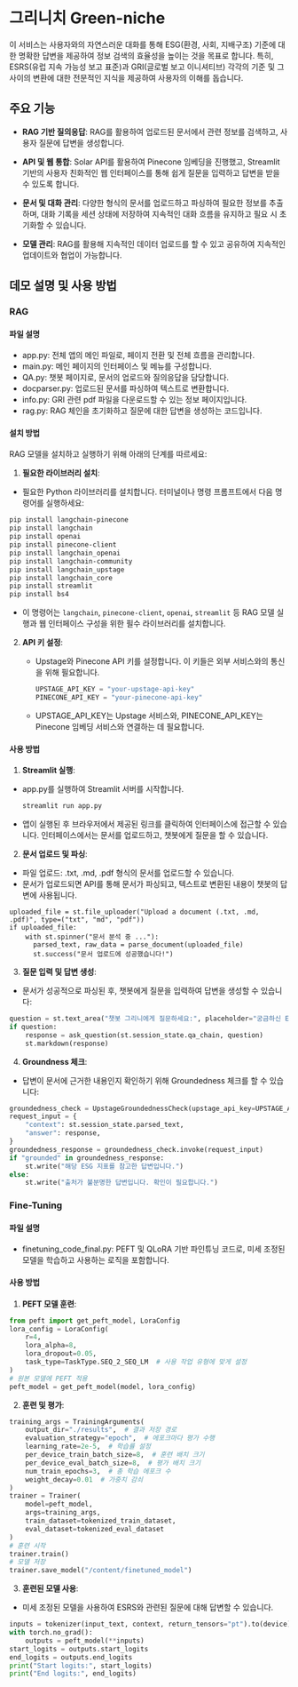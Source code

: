 # **그리니치 Green-niche**
이 서비스는 사용자와의 자연스러운 대화를 통해 ESG(환경, 사회, 지배구조) 기준에 대한 명확한 답변을 제공하여 정보 검색의 효율성을 높이는 것을 목표로 합니다. 특히, ESRS(유럽 지속 가능성 보고 표준)과 GRI(글로벌 보고 이니셔티브) 각각의 기준 및 그 사이의 변환에 대한 전문적인 지식을 제공하여 사용자의 이해를 돕습니다.

## 주요 기능
*   **RAG 기반 질의응답**: RAG를 활용하여 업로드된 문서에서 관련 정보를 검색하고, 사용자 질문에 답변을 생성합니다.

*   **API 및 웹 통합**: Solar API를 활용하여 Pinecone 임베딩을 진행했고, Streamlit 기반의 사용자 친화적인 웹 인터페이스를 통해 쉽게 질문을 입력하고 답변을 받을 수 있도록 합니다.

*   **문서 및 대화 관리**: 다양한 형식의 문서를 업로드하고 파싱하여 필요한 정보를 추출하며, 대화 기록을 세션 상태에 저장하여 지속적인 대화 흐름을 유지하고 필요 시 초기화할 수 있습니다.

*   **모델 관리**: RAG를 활용해 지속적인 데이터 업로드를 할 수 있고 공유하여 지속적인 업데이트와 협업이 가능합니다.

## 데모 설명 및 사용 방법
### **RAG**
#### 파일 설명
  - app.py: 전체 앱의 메인 파일로, 페이지 전환 및 전체 흐름을 관리합니다.
  - main.py: 메인 페이지의 인터페이스 및 메뉴를 구성합니다.
  - QA.py: 챗봇 페이지로, 문서의 업로드와 질의응답을 담당합니다.
  - docparser.py: 업로드된 문서를 파싱하여 텍스트로 변환합니다.
  - info.py: GRI 관련 pdf 파일을 다운로드할 수 있는 정보 페이지입니다.
  - rag.py: RAG 체인을 초기화하고 질문에 대한 답변을 생성하는 코드입니다.

#### 설치 방법
RAG 모델을 설치하고 실행하기 위해 아래의 단계를 따르세요:

1. **필요한 라이브러리 설치**:
  - 필요한 Python 라이브러리를 설치합니다. 터미널이나 명령 프롬프트에서 다음 명령어를 실행하세요:

  ```bash
  pip install langchain-pinecone
  pip install langchain
  pip install openai
  pip install pinecone-client
  pip install langchain_openai
  pip install langchain-community
  pip install langchain_upstage
  pip install langchain_core
  pip install streamlit
  pip install bs4
  ```
  - 이 명령어는 `langchain`, `pinecone-client`, `openai`, `streamlit` 등 RAG 모델 실행과 웹 인터페이스 구성을 위한 필수 라이브러리를 설치합니다.  

2. **API 키 설정**:
   - Upstage와 Pinecone API 키를 설정합니다. 이 키들은 외부 서비스와의 통신을 위해 필요합니다.

     ```python
     UPSTAGE_API_KEY = "your-upstage-api-key"
     PINECONE_API_KEY = "your-pinecone-api-key"
     ```
   - UPSTAGE_API_KEY는 Upstage 서비스와, PINECONE_API_KEY는 Pinecone 임베딩 서비스와 연결하는 데 필요합니다.


#### 사용 방법

1. **Streamlit 실행**:
  - app.py를 실행하여 Streamlit 서버를 시작합니다.

    ```bash
    streamlit run app.py
    ```
  - 앱이 실행된 후 브라우저에서 제공된 링크를 클릭하여 인터페이스에 접근할 수 있습니다. 인터페이스에서는 문서를 업로드하고, 챗봇에게 질문을 할 수 있습니다.

2. **문서 업로드 및 파싱**:
  - 파일 업로드: .txt, .md, .pdf 형식의 문서를 업로드할 수 있습니다.
  - 문서가 업로드되면 API를 통해 문서가 파싱되고, 텍스트로 변환된 내용이 챗봇의 답변에 사용됩니다.
  ```pyhton
  uploaded_file = st.file_uploader("Upload a document (.txt, .md, .pdf)", type=("txt", "md", "pdf"))
  if uploaded_file:
      with st.spinner("문서 분석 중 ..."):
        parsed_text, raw_data = parse_document(uploaded_file)
        st.success("문서 업로드에 성공했습니다!")
  ```

3. **질문 입력 및 답변 생성**:
  - 문서가 성공적으로 파싱된 후, 챗봇에게 질문을 입력하여 답변을 생성할 수 있습니다:
  ```python
  question = st.text_area("챗봇 그리니에게 질문하세요:", placeholder="궁금하신 ESRS나 GRI 지표에 대해 질문하세요!")
  if question:
      response = ask_question(st.session_state.qa_chain, question)
      st.markdown(response)
  ```

4. **Groundness 체크**:
  - 답변이 문서에 근거한 내용인지 확인하기 위해 Groundedness 체크를 할 수 있습니다:
  ```python
  groundedness_check = UpstageGroundednessCheck(upstage_api_key=UPSTAGE_API_KEY)
  request_input = {
      "context": st.session_state.parsed_text,
      "answer": response,
  }
  groundedness_response = groundedness_check.invoke(request_input)
  if "grounded" in groundedness_response:
      st.write("해당 ESG 지표를 참고한 답변입니다.")
  else:
      st.write("출처가 불분명한 답변입니다. 확인이 필요합니다.")
  ```


### **Fine-Tuning**
#### 파일 설명
  - finetuning_code_final.py: PEFT 및 QLoRA 기반 파인튜닝 코드로, 미세 조정된 모델을 학습하고 사용하는 로직을 포함합니다.

#### 사용 방법
1. **PEFT 모델 훈련**:
```python
from peft import get_peft_model, LoraConfig
lora_config = LoraConfig(
    r=4,
    lora_alpha=8,
    lora_dropout=0.05,
    task_type=TaskType.SEQ_2_SEQ_LM  # 사용 작업 유형에 맞게 설정
)
# 원본 모델에 PEFT 적용
peft_model = get_peft_model(model, lora_config)
```

2. **훈련 및 평가**:
```python
training_args = TrainingArguments(
    output_dir="./results",  # 결과 저장 경로
    evaluation_strategy="epoch",  # 에포크마다 평가 수행
    learning_rate=2e-5,  # 학습률 설정
    per_device_train_batch_size=8,  # 훈련 배치 크기
    per_device_eval_batch_size=8,  # 평가 배치 크기
    num_train_epochs=3,  # 총 학습 에포크 수
    weight_decay=0.01  # 가중치 감쇠
)
trainer = Trainer(
    model=peft_model,
    args=training_args,
    train_dataset=tokenized_train_dataset,
    eval_dataset=tokenized_eval_dataset
)
# 훈련 시작
trainer.train()
# 모델 저장
trainer.save_model("/content/finetuned_model")
```

3. **훈련된 모델 사용**:
  - 미세 조정된 모델을 사용하여 ESRS와 관련된 질문에 대해 답변할 수 있습니다.
```python
inputs = tokenizer(input_text, context, return_tensors="pt").to(device)
with torch.no_grad():
    outputs = peft_model(**inputs)
start_logits = outputs.start_logits
end_logits = outputs.end_logits
print("Start logits:", start_logits)
print("End logits:", end_logits)
```

